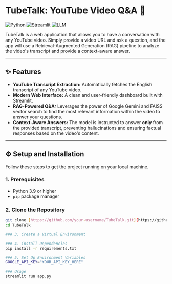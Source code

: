 # TubeTalk: YouTube Video Q&A 🎥

[![Python](https://img.shields.io/badge/Python-3.9%2B-blue.svg)](https://www.python.org/downloads/)
[![Streamlit](https://img.shields.io/badge/Framework-Streamlit-red.svg)](https://streamlit.io)
[![LLM](https://img.shields.io/badge/LLM-Google%20Gemini-purple.svg)](https://ai.google.dev/)

TubeTalk is a web application that allows you to have a conversation with any YouTube video. Simply provide a video URL and ask a question, and the app will use a Retrieval-Augmented Generation (RAG) pipeline to analyze the video's transcript and provide a context-aware answer.

---

## ✨ Features

-   **YouTube Transcript Extraction:** Automatically fetches the English transcript of any YouTube video.
-   **Modern Web Interface:** A clean and user-friendly dashboard built with Streamlit.
-   **RAG-Powered Q&A:** Leverages the power of Google Gemini and FAISS vector search to find the most relevant information within the video to answer your questions.
-   **Context-Aware Answers:** The model is instructed to answer **only** from the provided transcript, preventing hallucinations and ensuring factual responses based on the video's content.

---

## ⚙️ Setup and Installation

Follow these steps to get the project running on your local machine.

### 1. Prerequisites

-   Python 3.9 or higher
-   `pip` package manager

### 2. Clone the Repository

```bash
git clone [https://github.com/your-username/TubeTalk.git](https://github.com/reevubabbai2003/TubeTalk.git)
cd TubeTalk

### 3. Create a Virtual Environment

### 4. install Dependencies
pip install -r requirements.txt

### 5. Set Up Environment Variables
GOOGLE_API_KEY="YOUR_API_KEY_HERE"

### Usage
streamlit run app.py
